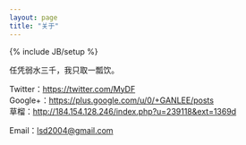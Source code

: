 ```yaml
---
layout: page
title: "关于"
---
```

{% include JB/setup %}

任凭弱水三千，我只取一瓢饮。  

Twitter：<https://twitter.com/MyDF>  
Google+：<https://plus.google.com/u/0/+GANLEE/posts>  
草榴：<http://184.154.128.246/index.php?u=239118&ext=1369d>

Email：<lsd2004@gmail.com>
